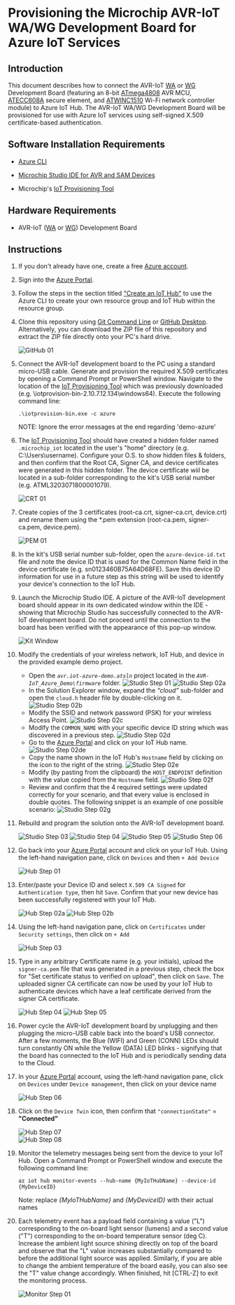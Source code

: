 # Provisioning the Microchip AVR-IoT WA/WG Development Board for Azure IoT Services

## Introduction

 This document describes how to connect the AVR-IoT [WA](https://www.microchip.com/en-us/development-tool/EV15R70A) or [WG](https://www.microchip.com/en-us/development-tool/AC164160) Development Board (featuring an 8-bit [ATmega4808](https://www.microchip.com/en-us/product/ATMEGA4808) AVR MCU, [ATECC608A](https://www.microchip.com/en-us/product/atecc608a) secure element, and [ATWINC1510](https://www.microchip.com/en-us/product/ATWINC1510) Wi-Fi network controller module) to Azure IoT Hub. The AVR-IoT WA/WG Development Board will be provisioned for use with Azure IoT services using self-signed X.509 certificate-based authentication.

## Software Installation Requirements

- [Azure CLI](https://docs.microsoft.com/en-us/cli/azure/install-azure-cli?view=azure-cli-latest)

- [Microchip Studio IDE for AVR and SAM Devices](https://www.microchip.com/en-us/tools-resources/develop/microchip-studio)

- Microchip's [IoT Provisioning Tool](https://www.microchip.com/en-us/solutions/internet-of-things/iot-development-kits/iot-provisioning-tool)

## Hardware Requirements

- AVR-IoT ([WA](https://www.microchip.com/en-us/development-tool/EV15R70A) or [WG](https://www.microchip.com/en-us/development-tool/AC164160)) Development Board

## Instructions

1.	If you don't already have one, create a free [Azure account](https://azure.microsoft.com/en-us/free/?WT.mc_id=A261C142F).

2.	Sign into the [Azure Portal](https://portal.azure.com/).

3.	Follow the steps in the section titled ["Create an IoT Hub"](https://docs.microsoft.com/en-us/azure/iot-hub/quickstart-send-telemetry-node#create-an-iot-hub) to use the Azure CLI to create your own resource group and IoT Hub within the resource group.

4.	Clone this repository using [Git Command Line](https://git-scm.com/downloads) or [GitHub Desktop](https://desktop.github.com). Alternatively, you can download the ZIP file of this repository and extract the ZIP file directly onto your PC's hard drive.

	![GitHub 01](./img/github_01_edit.png)

5.	Connect the AVR-IoT development board to the PC using a standard micro-USB cable. Generate and provision the required X.509 certificates by opening a Command Prompt or PowerShell window. Navigate to the location of the [IoT Provisioning Tool](https://www.microchip.com/en-us/solutions/internet-of-things/iot-development-kits/iot-provisioning-tool) which was previously downloaded (e.g. \iotprovision-bin-2.10.7.12.134\windows64). Execute the following command line:

    ```shell
	.\iotprovision-bin.exe -c azure
    ```

    NOTE: Ignore the error messages at the end regarding 'demo-azure'

6.	The [IoT Provisioning Tool](https://www.microchip.com/en-us/solutions/internet-of-things/iot-development-kits/iot-provisioning-tool) should have created a hidden folder named `.microchip_iot` located in the user's "home" directory (e.g. C:\Users\username). Configure your O.S. to show hidden files & folders, and then confirm that the Root CA, Signer CA, and device certificates were generated in this hidden folder. The device certificate wiil be located in a sub-folder corresponding to the kit's USB serial number (e.g. ATML3203071800001079).

	![CRT 01](./img/crt_01.png)

7. Create copies of the 3 certificates (root-ca.crt, signer-ca.crt, device.crt) and rename them using the *.pem extension (root-ca.pem, signer-ca.pem, device.pem).

	![PEM 01](./img/pem_01.png)

8. In the kit's USB serial number sub-folder, open the `azure-device-id.txt` file and note the device ID that is used for the Common Name field in the device certificate (e.g. sn0123460B75A64D68FE). Save this device ID information for use in a future step as this string will be used to identify your device's connection to the IoT Hub.

9.	Launch the Microchip Studio IDE. A picture of the AVR-IoT development board should appear in its own dedicated window within the IDE - showing that Microchip Studio has successfully connected to the AVR-IoT development board. Do not proceed until the connection to the board has been verified with the appearance of this pop-up window.

	![Kit Window](./img/Kit_Window.png)

10.	Modify the credentials of your wireless network, IoT Hub, and device in the provided example demo project.
	- Open the *`avr.iot-azure-demo.atsln`* project located in the *`AVR-IoT_Azure_Demo\firmware`* folder.
		![Studio Step 01](./img/Studio_Step_01.png)
		![Studio Step 02a](./img/Studio_Step_02a.png)
	- In the Solution Explorer window, expand the *“cloud”* sub-folder and open the `cloud.h` header file by double-clicking on it.
		![Studio Step 02b](./img/Studio_Step_02b.png)
	- Modify the SSID and network password (PSK) for your wireless Access Point.
		![Studio Step 02c](./img/Studio_Step_02c.png)	
	- Modify the `COMMON_NAME` with your specific device ID string which was discovered in a previous step.
		![Studio Step 02d](./img/Studio_Step_02d.png)
	- Go to the [Azure Portal](https://portal.azure.com/) and click on your IoT Hub name.
		![Studio Step 02de](./img/Studio_Step_02de_edit.png)
	- Copy the name shown in the IoT Hub's `Hostname` field by clicking on the icon to the right of the string.
		![Studio Step 02e](./img/Studio_Step_02e_edit.png)
	- Modify (by pasting from the clipboard) the `HOST_ENDPOINT` definition with the value copied from the `Hostname` field.
		![Studio Step 02f](./img/Studio_Step_02f.png)
	- Review and confirm that the 4 required settings were updated correctly for your scenario, and that every value is enclosed in double quotes. The following snippet is an example of one possible scenario:
		![Studio Step 02g](./img/Studio_Step_02g_edit.png)

11. Rebuild and program the solution onto the AVR-IoT development board.

	![Studio Step 03](./img/Studio_Step_03.png)
	![Studio Step 04](./img/Studio_Step_04.png)
	![Studio Step 05](./img/Studio_Step_05_edit.png)
	![Studio Step 06](./img/Studio_Step_06_edit.png)

12. Go back into your [Azure Portal](https://portal.azure.com/) account and click on your IoT Hub. Using the left-hand navigation pane, click on `Devices` and then `+ Add Device`

	![Hub Step 01](./img/Hub_Step_01_edit.png)

13. Enter/paste your Device ID and select `X.509 CA Signed` for `Authentication type`, then hit `Save`. Confirm that your new device has been successfully registered with your IoT Hub.

	![Hub Step 02a](./img/Hub_Step_02a.png)	
	![Hub Step 02b](./img/Hub_Step_02b.png)	

14. Using the left-hand navigation pane, click on `Certificates` under `Security settings`, then click on `+ Add`

	![Hub Step 03](./img/Hub_Step_03_edit.png)

15. Type in any arbitrary Certificate name (e.g. your initials), upload the `signer-ca.pem` file that was generated in a previous step, check the box for "Set certificate status to verified on upload", then click on `Save`. The uploaded signer CA certificate can now be used by your IoT Hub to authenticate devices which have a leaf certificate derived from the signer CA certificate.

	![Hub Step 04](./img/Hub_Step_04.png)
	![Hub Step 05](./img/Hub_Step_05.png)

16. Power cycle the AVR-IoT development board by unplugging and then plugging the micro-USB cable back into the board's USB connector. After a few moments, the Blue (WIFI) and Green (CONN) LEDs should turn constantly ON while the Yellow (DATA) LED blinks - signifying that the board has connected to the IoT Hub and is periodically sending data to the Cloud.

17. In your [Azure Portal](https://portal.azure.com/) account, using the left-hand navigation pane, click on `Devices` under `Device management`, then click on your device name

	![Hub Step 06](./img/Hub_Step_06_edit.png)	

18. Click on the `Device Twin` icon, then confirm that `"connectionState"` = **"Connected"**

	![Hub Step 07](./img/Hub_Step_07_edit.png)	
	![Hub Step 08](./img/Hub_Step_08_edit.png)

19. Monitor the telemetry messages being sent from the device to your IoT Hub. Open a Command Prompt or PowerShell window and execute the following command line:
	```shell
	az iot hub monitor-events --hub-name {MyIoTHubName} --device-id {MyDeviceID}
	```
	Note: replace *{MyIoTHubName}* and *{MyDeviceID}* with their actual names

20. Each telemetry event has a payload field containing a value ("L") corresponding to the on-board light sensor (lumens) and a second value ("T") corresponding to the on-board temperature sensor (deg C). Increase the ambient light source shining directly on top of the board and observe that the "L" value increases substantially compared to before the additional light source was applied. Similarly, if you are able to change the ambient temperature of the board easily, you can also see the "T" value change accordingly. When finished, hit [CTRL-Z] to exit the monitoring process.

	![Monitor Step 01](./img/Monitor_Step_01_edit.png)
